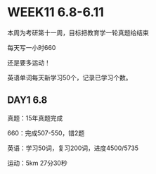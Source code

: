 # WEEK11 6.8-6.11

本周为考研第十一周，目标把教育学一轮真题给结束

每天写一小时660

还是要多运动！

英语单词每天新学习50个，记录已学习个数。

## DAY1 6.8

真题：15年真题完成

660：完成507-550，错2题

英语：学习50词，复习200词，进度4500/5735

运动：5km 27分30秒